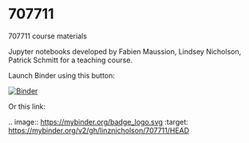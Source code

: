 # 707711
707711 course materials

Jupyter notebooks developed by Fabien Maussion, Lindsey Nicholson, Patrick Schmitt for a teaching course.

Launch Binder using this button:

[![Binder](https://mybinder.org/badge_logo.svg)](https://mybinder.org/v2/gh/linznicholson/707711/HEAD)

Or this link: 

.. image:: https://mybinder.org/badge_logo.svg
 :target: https://mybinder.org/v2/gh/linznicholson/707711/HEAD
